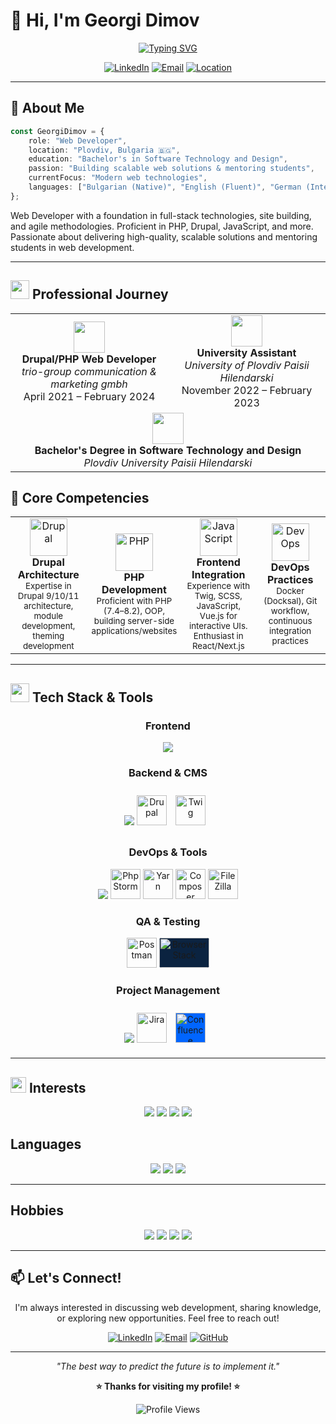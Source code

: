 # 👋 Hi, I'm Georgi Dimov

<div align="center">
  
[![Typing SVG](https://readme-typing-svg.demolab.com?font=Fira+Code&weight=600&size=28&duration=3000&pause=1000&color=6366F1&center=true&vCenter=true&width=600&lines=Drupal+Developer;Web+Developer;Problem+Solver)](https://git.io/typing-svg)

[![LinkedIn](https://img.shields.io/badge/LinkedIn-Connect-0A66C2?style=for-the-badge&logo=linkedin&logoColor=white)](https://www.linkedin.com/in/georgi-dimov-gd/)
[![Email](https://img.shields.io/badge/Email-Contact-EA4335?style=for-the-badge&logo=gmail&logoColor=white)](mailto:georgidimovkj781@gmail.com)
[![Location](https://img.shields.io/badge/📍_Plovdiv-Bulgaria-4B5563?style=for-the-badge)](https://goo.gl/maps/plovdiv)

</div>

---

## 🚀 About Me

```typescript
const GeorgiDimov = {
    role: "Web Developer",
    location: "Plovdiv, Bulgaria 🇧🇬",
    education: "Bachelor's in Software Technology and Design",
    passion: "Building scalable web solutions & mentoring students",
    currentFocus: "Modern web technologies",
    languages: ["Bulgarian (Native)", "English (Fluent)", "German (Intermediate)"]
};
```

Web Developer with a foundation in full-stack technologies, site building, and agile methodologies. Proficient in PHP, Drupal, JavaScript, and more. Passionate about delivering high-quality, scalable solutions and mentoring students in web development.

---

## <img src="https://media.giphy.com/media/WFZvB7VIXBgiz3oDXE/giphy.gif" width="30"> Professional Journey

<div align="center">
  <table border="0">
    <tr>
      <td width="50%" align="center">
        <img src="https://img.icons8.com/color/48/000000/work.png" width="50" height="50"/>
        <br/>
        <strong>Drupal/PHP Web Developer</strong>
        <br/>
        <em>trio-group communication & marketing gmbh</em>
        <br/>
        April 2021 – February 2024
      </td>
      <td width="50%" align="center">
        <img src="https://img.icons8.com/color/48/000000/teacher.png" width="50" height="50"/>
        <br/>
        <strong>University Assistant</strong>
        <br/>
        <em>University of Plovdiv Paisii Hilendarski</em>
        <br/>
        November 2022 – February 2023
      </td>
    </tr>
    <tr>
      <td colspan="2" align="center">
        <img src="https://img.icons8.com/color/48/000000/graduation-cap.png" width="50" height="50"/>
        <br/>
        <strong>Bachelor's Degree in Software Technology and Design</strong>
        <br/>
        <em>Plovdiv University Paisii Hilendarski</em>
      </td>
    </tr>
  </table>
</div>

## 🎯 Core Competencies

<div align="center">
<table>
<tr>
<td align="center" width="25%">
<img src="https://cdn.jsdelivr.net/gh/devicons/devicon/icons/drupal/drupal-original.svg" width="60" height="60" alt="Drupal"/>
<br><strong>Drupal Architecture</strong>
<br><small>Expertise in Drupal 9/10/11 architecture, module development, theming development</small>
</td>
<td align="center" width="25%">
<img src="https://cdn.jsdelivr.net/gh/devicons/devicon/icons/php/php-original.svg" width="60" height="60" alt="PHP"/>
<br><strong>PHP Development</strong>
<br><small>Proficient with PHP (7.4–8.2), OOP, building server-side applications/websites</small>
</td>
<td align="center" width="25%">
<img src="https://cdn.jsdelivr.net/gh/devicons/devicon/icons/javascript/javascript-original.svg" width="60" height="60" alt="JavaScript"/>
<br><strong>Frontend Integration</strong>
<br><small>Experience with Twig, SCSS, JavaScript, Vue.js for interactive UIs. Enthusiast in React/Next.js</small>
</td>
<td align="center" width="25%">
<img src="https://cdn.jsdelivr.net/gh/devicons/devicon/icons/docker/docker-original.svg" width="60" height="60" alt="DevOps"/>
<br><strong>DevOps Practices</strong>
<br><small>Docker (Docksal), Git workflow, continuous integration practices</small>
</td>
</tr>
</table>
</div>


---

## <img src="https://media.giphy.com/media/TEnXkcsHrP4YedChhA/giphy.gif" width="30"> Tech Stack & Tools

<div align="center">
  <h3>Frontend</h3>
  <img src="https://skillicons.dev/icons?i=js,vue,html,css,scss" />

  <h3>Backend & CMS</h3>
  <img src="https://skillicons.dev/icons?i=php,mysql" />
  <img src="https://www.drupal.org/files/druplicon-small.png" alt="Drupal" width="48" height="48" />
  <img src="https://www.svgrepo.com/show/374142/twig.svg" alt="Twig" width="48" height="48" style="margin: 10px" />

  <h3>DevOps & Tools</h3>
  <img src="https://skillicons.dev/icons?i=git,docker,gitlab,bitbucket,vscode" />
  <img src="https://resources.jetbrains.com/storage/products/phpstorm/img/meta/phpstorm_logo_300x300.png" width="48" height="48" title="PhpStorm" />
  <img src="https://cdn.jsdelivr.net/gh/devicons/devicon/icons/yarn/yarn-original.svg" width="48" height="48" title="Yarn" />
  <img src="https://cdn.jsdelivr.net/gh/devicons/devicon/icons/composer/composer-original.svg" width="48" height="48" title="Composer" />
  <img src="https://cdn.jsdelivr.net/gh/devicons/devicon/icons/filezilla/filezilla-plain.svg" width="48" height="48" title="FileZilla" />

  <h3>QA & Testing</h3>
  <img src="https://www.svgrepo.com/show/354202/postman-icon.svg" width="48" height="48" title="Postman" />
  <img src="https://www.svgrepo.com/show/353515/browserstack.svg" width="80" height="48" title="BrowserStack" style="background: #0B2340; border-radius: 4px; object-fit: contain;" />

  <h3>Project Management</h3>
  <img src="https://skillicons.dev/icons?i=github" />
  <img src="https://cdn.jsdelivr.net/gh/devicons/devicon/icons/jira/jira-original.svg" width="48" height="48" title="Jira" />
<img src="https://www.svgrepo.com/show/353597/confluence.svg" alt="Confluence" width="48" height="48" style="background: #0065FF; margin: 10px;" />
</div>

---

## <img src="https://media.giphy.com/media/UVG0BN8TOMKkPOJS6e/giphy.gif" width="25"> Interests

<div align="center">
  <img src="https://img.shields.io/badge/Web_Development-20232A?style=for-the-badge&logo=react&logoColor=61DAFB" />
  <img src="https://img.shields.io/badge/CMS_Technologies-FF6C37?style=for-the-badge&logo=drupal&logoColor=white" />
  <img src="https://img.shields.io/badge/Testing_&_QA-14B8A6?style=for-the-badge&logo=testcafe&logoColor=white" />
  <img src="https://img.shields.io/badge/Team_Collaboration-2684FF?style=for-the-badge&logo=trello&logoColor=white" />
</div>


## Languages

<div align="center">
  <img src="https://img.shields.io/badge/Bulgarian-Native-green?style=flat-square" />
  <img src="https://img.shields.io/badge/English-Fluent-blue?style=flat-square" />
  <img src="https://img.shields.io/badge/German-Intermediate-yellow?style=flat-square" />
</div>

---

## Hobbies

<div align="center">
  <img src="https://img.shields.io/badge/📱-Information_Technologies-blue?style=for-the-badge" />
  <img src="https://img.shields.io/badge/🚲-Bicycling-green?style=for-the-badge" />
  <img src="https://img.shields.io/badge/🎣-Fishing-teal?style=for-the-badge" />
  <img src="https://img.shields.io/badge/⚽-Football-red?style=for-the-badge" />
</div>

---

## 📫 Let's Connect!

<div align="center">

I'm always interested in discussing web development, sharing knowledge, or exploring new opportunities. Feel free to reach out!

[![LinkedIn](https://img.shields.io/badge/Professional_Network-LinkedIn-0A66C2?style=for-the-badge&logo=linkedin&logoColor=white)](https://www.linkedin.com/in/georgi-dimov-gd/)
[![Email](https://img.shields.io/badge/Direct_Contact-Email-EA4335?style=for-the-badge&logo=gmail&logoColor=white)](mailto:georgidimovkj781@gmail.com)
[![GitHub](https://img.shields.io/badge/Code_Portfolio-GitHub-181717?style=for-the-badge&logo=github&logoColor=white)](https://github.com/georgi-dimov-781)

</div>

---

<div align="center">
  
*"The best way to predict the future is to implement it."*

**⭐ Thanks for visiting my profile! ⭐**

![Profile Views](https://komarev.com/ghpvc/?username=georgi-dimov-781&color=6366f1&style=for-the-badge)
